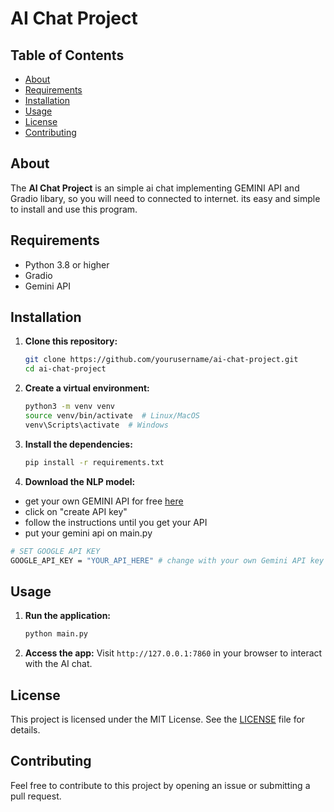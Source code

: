 # AI Chat Project

## Table of Contents

- [About](#about)
- [Requirements](#requirements)
- [Installation](#installation)
- [Usage](#usage)
- [License](#license)
- [Contributing](#contributing)

## About

The **AI Chat Project** is an simple ai chat implementing GEMINI API and Gradio libary, so you will need to connected to internet. its easy and simple to install and use this program.

## Requirements

- Python 3.8 or higher
- Gradio
- Gemini API

## Installation

1. **Clone this repository:**

   ```bash
   git clone https://github.com/yourusername/ai-chat-project.git
   cd ai-chat-project
   ```

2. **Create a virtual environment:**

   ```bash
   python3 -m venv venv
   source venv/bin/activate  # Linux/MacOS
   venv\Scripts\activate  # Windows
   ```

3. **Install the dependencies:**

   ```bash
   pip install -r requirements.txt
   ```

4. **Download the NLP model:**

- get your own GEMINI API for free [here](https://aistudio.google.com/app/apikey)
- click on "create API key"
- follow the instructions until you get your API
- put your gemini api on main.py

```bash
# SET GOOGLE API KEY
GOOGLE_API_KEY = "YOUR_API_HERE" # change with your own Gemini API key
```

## Usage

1. **Run the application:**

   ```bash
   python main.py
   ```

2. **Access the app:**
   Visit `http://127.0.0.1:7860` in your browser to interact with the AI chat.

## License

This project is licensed under the MIT License. See the [LICENSE](LICENSE) file for details.

## Contributing

Feel free to contribute to this project by opening an issue or submitting a pull request.
